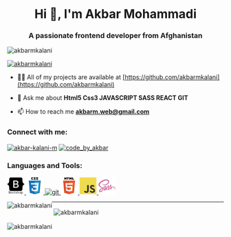 <h1 align="center">Hi 👋, I'm Akbar Mohammadi</h1>
<h3 align="center">A passionate frontend developer from Afghanistan</h3>

<p align="left"> <img src="https://komarev.com/ghpvc/?username=akbarmkalani&label=Profile%20views&color=0e75b6&style=flat" alt="akbarmkalani" /> </p>

<p align="left"> <a href="https://github.com/ryo-ma/github-profile-trophy"><img src="https://github-profile-trophy.vercel.app/?username=akbarmkalani" alt="akbarmkalani" /></a> </p>

- 👨‍💻 All of my projects are available at [https://github.com/akbarmkalani](https://github.com/akbarmkalani)

- 💬 Ask me about **Html5 Css3 JAVASCRIPT SASS REACT GIT**

- 📫 How to reach me **akbarm.web@gmail.com**

<h3 align="left">Connect with me:</h3>
<p align="left">
<a href="https://linkedin.com/in/akbar-kalani-m" target="blank"><img align="center" src="https://raw.githubusercontent.com/rahuldkjain/github-profile-readme-generator/master/src/images/icons/Social/linked-in-alt.svg" alt="akbar-kalani-m" height="30" width="40" /></a>
<a href="https://instagram.com/code_by_akbar" target="blank"><img align="center" src="https://raw.githubusercontent.com/rahuldkjain/github-profile-readme-generator/master/src/images/icons/Social/instagram.svg" alt="code_by_akbar" height="30" width="40" /></a>
</p>

<h3 align="left">Languages and Tools:</h3>
<p align="left"> <a href="https://getbootstrap.com" target="_blank" rel="noreferrer"> <img src="https://raw.githubusercontent.com/devicons/devicon/master/icons/bootstrap/bootstrap-plain-wordmark.svg" alt="bootstrap" width="40" height="40"/> </a> <a href="https://www.w3schools.com/css/" target="_blank" rel="noreferrer"> <img src="https://raw.githubusercontent.com/devicons/devicon/master/icons/css3/css3-original-wordmark.svg" alt="css3" width="40" height="40"/> </a> <a href="https://git-scm.com/" target="_blank" rel="noreferrer"> <img src="https://www.vectorlogo.zone/logos/git-scm/git-scm-icon.svg" alt="git" width="40" height="40"/> </a> <a href="https://www.w3.org/html/" target="_blank" rel="noreferrer"> <img src="https://raw.githubusercontent.com/devicons/devicon/master/icons/html5/html5-original-wordmark.svg" alt="html5" width="40" height="40"/> </a> <a href="https://developer.mozilla.org/en-US/docs/Web/JavaScript" target="_blank" rel="noreferrer"> <img src="https://raw.githubusercontent.com/devicons/devicon/master/icons/javascript/javascript-original.svg" alt="javascript" width="40" height="40"/> </a> <a href="https://sass-lang.com" target="_blank" rel="noreferrer"> <img src="https://raw.githubusercontent.com/devicons/devicon/master/icons/sass/sass-original.svg" alt="sass" width="40" height="40"/> </a> </p>

<p><img align="left" src="https://github-readme-stats.vercel.app/api/top-langs?username=akbarmkalani&show_icons=true&locale=en&layout=compact" alt="akbarmkalani" /></p>





*** 
<p>&nbsp;<img align="center" src="https://github-readme-stats.vercel.app/api?username=akbarmkalani&show_icons=true&locale=en" alt="akbarmkalani" /></p>

<p><img align="center" src="https://github-readme-streak-stats.herokuapp.com/?user=akbarmkalani&" alt="akbarmkalani" /></p>




